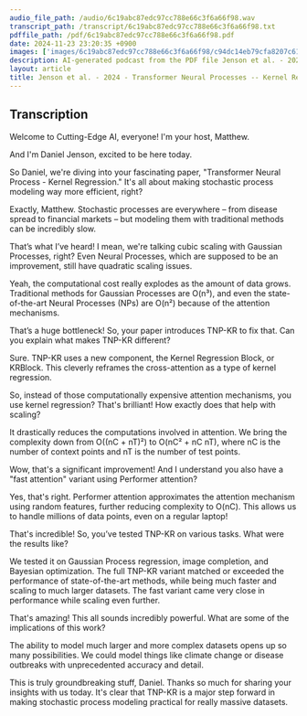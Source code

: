 ```yaml
---
audio_file_path: /audio/6c19abc87edc97cc788e66c3f6a66f98.wav
transcript_path: /transcript/6c19abc87edc97cc788e66c3f6a66f98.txt
pdffile_path: /pdf/6c19abc87edc97cc788e66c3f6a66f98.pdf
date: 2024-11-23 23:20:35 +0900
images: ['images/6c19abc87edc97cc788e66c3f6a66f98/c94dc14eb79cfa8207c619b9c016a988258b62ff169bd9f2e3368eee18b73c2e.jpg', 'images/6c19abc87edc97cc788e66c3f6a66f98/878540a8577af6350a1353384d6ceaffa87acb3c86c886b89952b582e7063f2f.jpg', 'images/6c19abc87edc97cc788e66c3f6a66f98/a87ef5a15bcffa43009363efa5e724e9e814f32bb29fe0c7ea18f9af5056a197.jpg', 'images/6c19abc87edc97cc788e66c3f6a66f98/36758198b9246495ca583f1ded782455ded4e3b78ee81f17924d9c4eb79ce7ee.jpg', 'images/6c19abc87edc97cc788e66c3f6a66f98/15b54ddecf6c8485205a137711967110672ca657223cb63a4f30ea47674fde23.jpg', 'images/6c19abc87edc97cc788e66c3f6a66f98/37920fe92f7d1d0ce19ac32f467a1c3d8deb8d97290f8a24e0189dee99209728.jpg', 'images/6c19abc87edc97cc788e66c3f6a66f98/babf1266e9add05baf569fa4dbfcb9a38474eb52904fb66715b7c15ad692e735.jpg', 'images/6c19abc87edc97cc788e66c3f6a66f98/2ed3d79888f3a702dbbe2cc24d209aca9e648d6ebe4ea60b1ed6a05183818696.jpg', 'images/6c19abc87edc97cc788e66c3f6a66f98/4ac3da2d95c0b3a78341d964c2bc9b2da59b94105a44ed0d369249bd77f5931b.jpg', 'images/6c19abc87edc97cc788e66c3f6a66f98/a7888c8aa1e58f21c1f0a04f6e98fa7e123ea320edf90da36f91c3829685534f.jpg', 'images/6c19abc87edc97cc788e66c3f6a66f98/0d07b138450b034555341a620e2f4494b6dfc9c2e9d47606601141cff338a48e.jpg', 'images/6c19abc87edc97cc788e66c3f6a66f98/8f18b1a419b04d715179eb3e2bb5bee60d55fd66dfa63061b3717367f900f8d4.jpg', 'images/6c19abc87edc97cc788e66c3f6a66f98/66bde8544b8f241593e5de0fdd64337904777ca3f59a252fc788ff6cbd3faf2a.jpg', 'images/6c19abc87edc97cc788e66c3f6a66f98/ae9e89050ad61da54fb3d0f92b8c06e832e8f0d959557431fca0f59c5d1dae5b.jpg', 'images/6c19abc87edc97cc788e66c3f6a66f98/195cfb64bf23c36b4d5b2e9326079f3e8f425eaea5a8dc5520ef7919cb06073b.jpg', 'images/6c19abc87edc97cc788e66c3f6a66f98/df5c42c223ac4bbf519ddd883c167d129310989f8d9099bc2a27c6473c87b358.jpg', 'images/6c19abc87edc97cc788e66c3f6a66f98/1d5d362b30f2184f0730def961cefa2d5997943f23c3bda949fca101135268b2.jpg', 'images/6c19abc87edc97cc788e66c3f6a66f98/1e19616ec2d70160358347dbe46770d282ba39f9a673aa2f492e849e7c4fc4a6.jpg', 'images/6c19abc87edc97cc788e66c3f6a66f98/b19688ff5533d284fe8eeb994b0277607637ab1f320ecb0dbda3f326c2da8a5c.jpg']
description: AI-generated podcast from the PDF file Jenson et al. - 2024 - Transformer Neural Processes -- Kernel Regression_EN / 6c19abc87edc97cc788e66c3f6a66f98
layout: article
title: Jenson et al. - 2024 - Transformer Neural Processes -- Kernel Regression_EN
---
```


## Transcription
Welcome to Cutting-Edge AI, everyone! I'm your host, Matthew.

And I'm Daniel Jenson, excited to be here today.

So Daniel, we're diving into your fascinating paper, "Transformer Neural Process - Kernel Regression."  It's all about making stochastic process modeling way more efficient, right?

Exactly, Matthew. Stochastic processes are everywhere – from disease spread to financial markets – but modeling them with traditional methods can be incredibly slow.

That’s what I’ve heard!  I mean, we're talking cubic scaling with Gaussian Processes, right?  Even Neural Processes, which are supposed to be an improvement, still have quadratic scaling issues.

Yeah, the computational cost really explodes as the amount of data grows.  Traditional methods for Gaussian Processes are O(n³), and even the state-of-the-art Neural Processes (NPs) are O(n²) because of the attention mechanisms.

That’s a huge bottleneck!  So, your paper introduces TNP-KR to fix that.  Can you explain what makes TNP-KR different?

Sure.  TNP-KR uses a new component, the Kernel Regression Block, or KRBlock.  This cleverly reframes the cross-attention as a type of kernel regression.

So, instead of those computationally expensive attention mechanisms, you use kernel regression?  That's brilliant!  How exactly does that help with scaling?

It drastically reduces the computations involved in attention.  We bring the complexity down from O((nC + nT)²) to O(nC² + nC nT), where nC is the number of context points and nT is the number of test points.

Wow, that's a significant improvement!  And I understand you also have a "fast attention" variant using Performer attention?

Yes, that's right.  Performer attention approximates the attention mechanism using random features, further reducing complexity to O(nC).  This allows us to handle millions of data points, even on a regular laptop!

That's incredible! So, you’ve tested TNP-KR on various tasks. What were the results like?

We tested it on Gaussian Process regression, image completion, and Bayesian optimization.  The full TNP-KR variant matched or exceeded the performance of state-of-the-art methods, while being much faster and scaling to much larger datasets.  The fast variant came very close in performance while scaling even further.

That's amazing!  This all sounds incredibly powerful. What are some of the implications of this work?

The ability to model much larger and more complex datasets opens up so many possibilities.  We could model things like climate change or disease outbreaks with unprecedented accuracy and detail.

This is truly groundbreaking stuff, Daniel.  Thanks so much for sharing your insights with us today.  It's clear that TNP-KR is a major step forward in making stochastic process modeling practical for really massive datasets.





